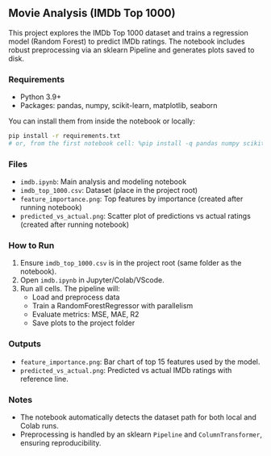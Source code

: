 ## Movie Analysis (IMDb Top 1000)

This project explores the IMDb Top 1000 dataset and trains a regression model (Random Forest) to predict IMDb ratings. The notebook includes robust preprocessing via an sklearn Pipeline and generates plots saved to disk.

### Requirements
- Python 3.9+
- Packages: pandas, numpy, scikit-learn, matplotlib, seaborn

You can install them from inside the notebook or locally:

```bash
pip install -r requirements.txt
# or, from the first notebook cell: %pip install -q pandas numpy scikit-learn matplotlib seaborn
```

### Files
- `imdb.ipynb`: Main analysis and modeling notebook
- `imdb_top_1000.csv`: Dataset (place in the project root)
- `feature_importance.png`: Top features by importance (created after running notebook)
- `predicted_vs_actual.png`: Scatter plot of predictions vs actual ratings (created after running notebook)

### How to Run
1. Ensure `imdb_top_1000.csv` is in the project root (same folder as the notebook).
2. Open `imdb.ipynb` in Jupyter/Colab/VScode.
3. Run all cells. The pipeline will:
   - Load and preprocess data
   - Train a RandomForestRegressor with parallelism
   - Evaluate metrics: MSE, MAE, R2
   - Save plots to the project folder

### Outputs
- `feature_importance.png`: Bar chart of top 15 features used by the model.
- `predicted_vs_actual.png`: Predicted vs actual IMDb ratings with reference line.

### Notes
- The notebook automatically detects the dataset path for both local and Colab runs.
- Preprocessing is handled by an sklearn `Pipeline` and `ColumnTransformer`, ensuring reproducibility.


